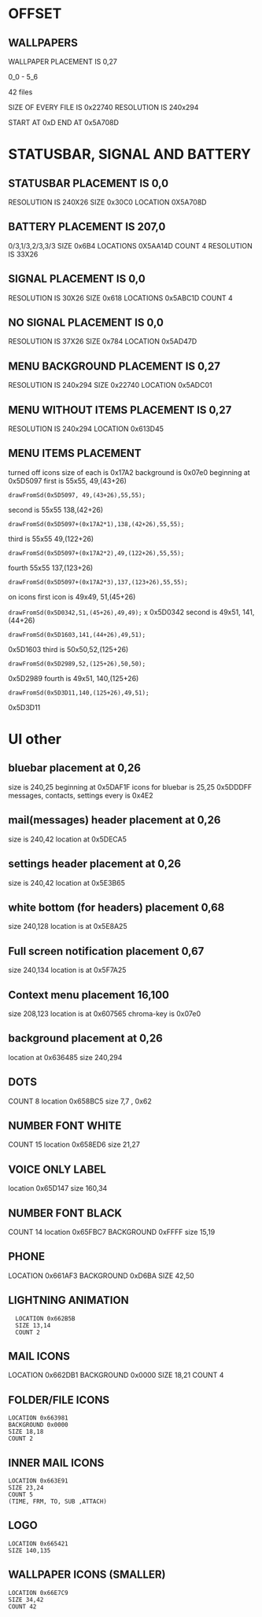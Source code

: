 
# OFFSET

## WALLPAPERS

 WALLPAPER PLACEMENT IS 0,27

0_0 - 5_6

42 files

SIZE OF EVERY FILE IS 0x22740
RESOLUTION IS 240x294


START AT 0xD
END AT 0x5A708D

# STATUSBAR, SIGNAL AND BATTERY

## STATUSBAR PLACEMENT IS 0,0
  RESOLUTION IS 240X26
  SIZE 0x30C0
  LOCATION 0X5A708D

## BATTERY PLACEMENT IS 207,0
  0/3,1/3,2/3,3/3
  SIZE 0x6B4
  LOCATIONS 0X5AA14D
  COUNT 4
  RESOLUTION IS 33X26

## SIGNAL PLACEMENT IS 0,0
  RESOLUTION IS 30X26
  SIZE 0x618
  LOCATIONS 0x5ABC1D
  COUNT 4


## NO SIGNAL PLACEMENT IS 0,0
  RESOLUTION IS 37X26
  SIZE 0x784
  LOCATION 0x5AD47D

## MENU BACKGROUND PLACEMENT IS 0,27
  RESOLUTION IS 240x294
  SIZE 0x22740
  LOCATION 0x5ADC01

## MENU WITHOUT ITEMS PLACEMENT IS 0,27
  RESOLUTION IS 240x294
  LOCATION 0x613D45

## MENU ITEMS PLACEMENT
  turned off icons
  size of each is 0x17A2
  background is 0x07e0
  beginning at 0x5D5097
  first is 55x55, 49,(43+26)
  
  ```drawFromSd(0x5D5097, 49,(43+26),55,55);```
  
  second is 55x55 138,(42+26)
  
  ```drawFromSd(0x5D5097+(0x17A2*1),138,(42+26),55,55);```
  
  third is 55x55 49,(122+26)
  
  ```drawFromSd(0x5D5097+(0x17A2*2),49,(122+26),55,55);```
  
  fourth 55x55 137,(123+26)
  
  ```drawFromSd(0x5D5097+(0x17A2*3),137,(123+26),55,55);```
  

  on icons
  first icon is 49x49, 51,(45+26)
  
  ```drawFromSd(0x5D0342,51,(45+26),49,49);```
  x
  0x5D0342
  second is 49x51, 141,(44+26)
  
  ```drawFromSd(0x5D1603,141,(44+26),49,51);```
  
  0x5D1603
  third is 50x50,52,(125+26)
  
  ```drawFromSd(0x5D2989,52,(125+26),50,50);```
  
  0x5D2989
  fourth is 49x51, 140,(125+26)
  
  ```drawFromSd(0x5D3D11,140,(125+26),49,51);```
  
  0x5D3D11

# UI other
##  bluebar placement at 0,26
  size is 240,25
  beginning at 0x5DAF1F
  icons for bluebar is 25,25 0x5DDDFF
    messages, contacts, settings
  every is 0x4E2

##  mail(messages) header placement at 0,26
  size is 240,42
  location at 0x5DECA5

##  settings header placement at 0,26
  size is 240,42
  location at 0x5E3B65

##  white bottom (for headers) placement 0,68
  size 240,128
  location is at 0x5E8A25

##  Full screen notification placement 0,67
  size 240,134
  location is at 0x5F7A25

##  Context menu placement 16,100
  size 208,123
  location is at 0x607565
  chroma-key is 0x07e0

##  background placement at 0,26
  location at 0x636485
  size 240,294

##  DOTS
  COUNT 8
  location 0x658BC5
  size 7,7 , 0x62

##  NUMBER FONT WHITE
  COUNT 15
  location 0x658ED6
  size 21,27

##  VOICE ONLY LABEL
  location 0x65D147
  size 160,34

##  NUMBER FONT BLACK
  COUNT 14
  location 0x65FBC7
  BACKGROUND 0xFFFF
  size 15,19

##  PHONE
  LOCATION 0x661AF3
  BACKGROUND  0xD6BA
  SIZE 42,50
##    LIGHTNING ANIMATION
      LOCATION 0x662B5B 
      SIZE 13,14
      COUNT 2

## MAIL ICONS
   LOCATION 0x662DB1
    BACKGROUND 0x0000
    SIZE 18,21
    COUNT 4

## FOLDER/FILE ICONS
    LOCATION 0x663981
    BACKGROUND 0x0000
    SIZE 18,18
    COUNT 2

## INNER MAIL ICONS
    LOCATION 0x663E91
    SIZE 23,24
    COUNT 5
    (TIME, FRM, TO, SUB ,ATTACH)
    
## LOGO
    LOCATION 0x665421
    SIZE 140,135

## WALLPAPER ICONS (SMALLER)
    LOCATION 0x66E7C9
    SIZE 34,42
    COUNT 42